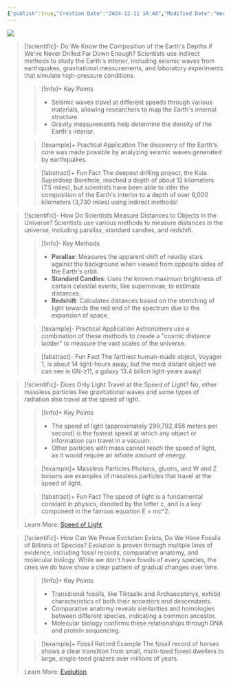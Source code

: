 ```yaml
---
{"publish":true,"Creation Date":"2024-12-11 18:48","Modified Date":"Wednesday 11th December 2024 18:48:45","PassFrontmatter":true}
---
```



![](https://i.imgur.com/ddzUZrc.png)


> [!scientific]- Do We Know the Composition of the Earth's Depths if We've Never Drilled Far Down Enough?
> Scientists use indirect methods to study the Earth's interior, including seismic waves from earthquakes, gravitational measurements, and laboratory experiments that simulate high-pressure conditions.
>
> > [!info]+ Key Points
> > - Seismic waves travel at different speeds through various materials, allowing researchers to map the Earth's internal structure.
> > - Gravity measurements help determine the density of the Earth's interior.
>
> > [!example]+ Practical Application
> > The discovery of the Earth's core was made possible by analyzing seismic waves generated by earthquakes.
>
> > [!abstract]+ Fun Fact
> > The deepest drilling project, the Kola Superdeep Borehole, reached a depth of about 12 kilometers (7.5 miles), but scientists have been able to infer the composition of the Earth's interior to a depth of over 6,000 kilometers (3,730 miles) using indirect methods!

> [!scientific]- How Do Scientists Measure Distances to Objects in the Universe?
> Scientists use various methods to measure distances in the universe, including parallax, standard candles, and redshift.
>
> > [!info]- Key Methods
> > - **Parallax**: Measures the apparent shift of nearby stars against the background when viewed from opposite sides of the Earth's orbit.
> > - **Standard Candles**: Uses the known maximum brightness of certain celestial events, like supernovae, to estimate distances.
> > - **Redshift**: Calculates distances based on the stretching of light towards the red end of the spectrum due to the expansion of space.
>
> > [!example]- Practical Application
> > Astronomers use a combination of these methods to create a "cosmic distance ladder" to measure the vast scales of the universe.
>
> > [!abstract]- Fun Fact
> > The farthest human-made object, Voyager 1, is about 14 light-hours away, but the most distant object we can see is GN-z11, a galaxy 13.4 billion light-years away!

> [!scientific]- Does Only Light Travel at the Speed of Light?
> No, other massless particles like gravitational waves and some types of radiation also travel at the speed of light.
>
> > [!info]+ Key Points
> > - The speed of light (approximately 299,792,458 meters per second) is the fastest speed at which any object or information can travel in a vacuum.
> > - Other particles with mass cannot reach the speed of light, as it would require an infinite amount of energy.
>
> > [!example]+ Massless Particles
> > Photons, gluons, and W and Z bosons are examples of massless particles that travel at the speed of light.
>
> > [!abstract]+ Fun Fact
> > The speed of light is a fundamental constant in physics, denoted by the letter c, and is a key component in the famous equation E = mc^2.
>
> Learn More: [Speed of Light](https://en.wikipedia.org/wiki/Speed_of_light)

> [!scientific]- How Can We Prove Evolution Exists, Do We Have Fossils of Billions of Species?
> Evolution is proven through multiple lines of evidence, including fossil records, comparative anatomy, and molecular biology. While we don't have fossils of every species, the ones we do have show a clear pattern of gradual changes over time.
>
> > [!info]+ Key Points
> > - Transitional fossils, like Tiktaalik and Archaeopteryx, exhibit characteristics of both their ancestors and descendants.
> > - Comparative anatomy reveals similarities and homologies between different species, indicating a common ancestor.
> > - Molecular biology confirms these relationships through DNA and protein sequencing.
>
> > [!example]+ Fossil Record Example
> > The fossil record of horses shows a clear transition from small, multi-toed forest dwellers to large, single-toed grazers over millions of years.
>
> Learn More: [Evolution](https://en.wikipedia.org/wiki/Evolution)

